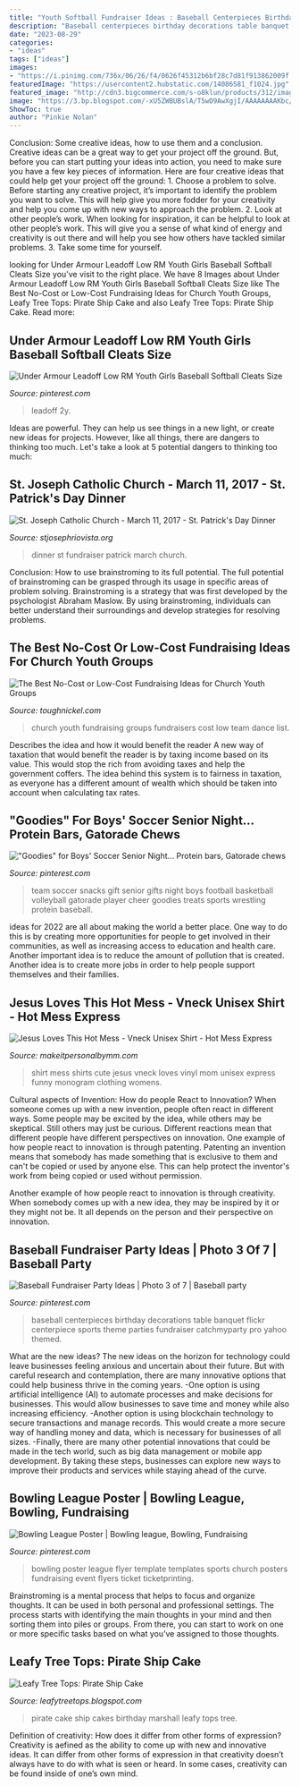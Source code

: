 ```yaml
---
title: "Youth Softball Fundraiser Ideas : Baseball Centerpieces Birthday Decorations Table Banquet Flickr Centerpiece Sports Theme Parties Fundraiser Catchmyparty Pro Yahoo Themed"
description: "Baseball centerpieces birthday decorations table banquet flickr centerpiece sports theme parties fundraiser catchmyparty pro yahoo themed"
date: "2023-08-29"
categories:
- "ideas"
tags: ["ideas"]
images:
- "https://i.pinimg.com/736x/06/26/f4/0626f45312b6bf28c7d81f913862009f.jpg"
featuredImage: "https://usercontent2.hubstatic.com/14086581_f1024.jpg"
featured_image: "http://cdn3.bigcommerce.com/s-o8klun/products/312/images/629/hot_mess__45242.1472521889.490.588.jpg?c=2"
image: "https://3.bp.blogspot.com/-xU5ZWBUBslA/T5wO9AwXgjI/AAAAAAAAKbc/lEEDK1F1BTk/s1600/GC1_0333.JPG"
ShowToc: true
author: "Pinkie Nolan"
---
```



Conclusion: Some creative ideas, how to use them and a conclusion.
Creative ideas can be a great way to get your project off the ground. But, before you can start putting your ideas into action, you need to make sure you have a few key pieces of information. Here are four creative ideas that could help get your project off the ground: 1. Choose a problem to solve. Before starting any creative project, it’s important to identify the problem you want to solve. This will help give you more fodder for your creativity and help you come up with new ways to approach the problem. 2. Look at other people’s work. When looking for inspiration, it can be helpful to look at other people’s work. This will give you a sense of what kind of energy and creativity is out there and will help you see how others have tackled similar problems. 3. Take some time for yourself.

	

		
looking for Under Armour Leadoff Low RM Youth Girls Baseball Softball Cleats Size you've visit to the right place. We have 8 Images about Under Armour Leadoff Low RM Youth Girls Baseball Softball Cleats Size like The Best No-Cost or Low-Cost Fundraising Ideas for Church Youth Groups, Leafy Tree Tops: Pirate Ship Cake and also Leafy Tree Tops: Pirate Ship Cake. Read more:
		
    
## Under Armour Leadoff Low RM Youth Girls Baseball Softball Cleats Size

<img loading=lazy src="https://i.pinimg.com/736x/06/26/f4/0626f45312b6bf28c7d81f913862009f.jpg" onerror="this.onerror=null;this.src='https://tse3.mm.bing.net/th?id=OIP.xeFIdwx-z4v8dZrHfWNMDgHaHa&amp;pid=15.1';" alt="Under Armour Leadoff Low RM Youth Girls Baseball Softball Cleats Size">

_Source: pinterest.com_

>leadoff 2y. 

	

Ideas are powerful. They can help us see things in a new light, or create new ideas for projects. However, like all things, there are dangers to thinking too much. Let's take a look at 5 potential dangers to thinking too much:

    
## St. Joseph Catholic Church - March 11, 2017 - St. Patrick&#039;s Day Dinner

<img loading=lazy src="https://stjosephriovista.org/photoalbums/st-patricks-day-dinner-31117/20170311_173737_resized.jpg" onerror="this.onerror=null;this.src='https://tse2.mm.bing.net/th?id=OIP.g6KA7BQVpTt7nx0wfL6mqQHaNJ&amp;pid=15.1';" alt="St. Joseph Catholic Church - March 11, 2017 - St. Patrick&#039;s Day Dinner">

_Source: stjosephriovista.org_

>dinner st fundraiser patrick march church. 

	

Conclusion: How to use brainstroming to its full potential.
The full potential of brainstroming can be grasped through its usage in specific areas of problem solving. Brainstroming is a strategy that was first developed by the psychologist Abraham Maslow. By using brainstroming, individuals can better understand their surroundings and develop strategies for resolving problems.

    
## The Best No-Cost Or Low-Cost Fundraising Ideas For Church Youth Groups

<img loading=lazy src="https://usercontent2.hubstatic.com/14086581_f1024.jpg" onerror="this.onerror=null;this.src='https://tse4.mm.bing.net/th?id=OIP.3QI8IR_oQOhvVu5-ner4QAHaJ4&amp;pid=15.1';" alt="The Best No-Cost or Low-Cost Fundraising Ideas for Church Youth Groups">

_Source: toughnickel.com_

>church youth fundraising groups fundraisers cost low team dance list. 

	

Describes the idea and how it would benefit the reader
A new way of taxation that would benefit the reader is by taxing income based on its value. This would stop the rich from avoiding taxes and help the government coffers. The idea behind this system is to fairness in taxation, as everyone has a different amount of wealth which should be taken into account when calculating tax rates.

    
## &quot;Goodies&quot; For Boys&#039; Soccer Senior Night... Protein Bars, Gatorade Chews

<img loading=lazy src="https://i.pinimg.com/originals/db/e7/0a/dbe70ac468309471096a5763119d227b.jpg" onerror="this.onerror=null;this.src='https://tse3.mm.bing.net/th?id=OIP.yEnhOD9odCZoRP_HilJ6JAHaKh&amp;pid=15.1';" alt="&quot;Goodies&quot; for Boys&#039; Soccer Senior Night... Protein bars, Gatorade chews">

_Source: pinterest.com_

>team soccer snacks gift senior gifts night boys football basketball volleyball gatorade player cheer goodies treats sports wrestling protein baseball. 

	

ideas for 2022 are all about making the world a better place. One way to do this is by creating more opportunities for people to get involved in their communities, as well as increasing access to education and health care. Another important idea is to reduce the amount of pollution that is created. Another idea is to create more jobs in order to help people support themselves and their families.

    
## Jesus Loves This Hot Mess - Vneck Unisex Shirt - Hot Mess Express

<img loading=lazy src="http://cdn3.bigcommerce.com/s-o8klun/products/312/images/629/hot_mess__45242.1472521889.490.588.jpg?c=2" onerror="this.onerror=null;this.src='https://tse4.mm.bing.net/th?id=OIP.AaikLds4-5z4FQcuz57JswAAAA&amp;pid=15.1';" alt="Jesus Loves This Hot Mess - Vneck Unisex Shirt - Hot Mess Express">

_Source: makeitpersonalbymm.com_

>shirt mess shirts cute jesus vneck loves vinyl mom unisex express funny monogram clothing womens. 

	

Cultural aspects of Invention: How do people React to Innovation?
When someone comes up with a new invention, people often react in different ways. Some people may be excited by the idea, while others may be skeptical. Still others may just be curious. Different reactions mean that different people have different perspectives on innovation. 
One example of how people react to innovation is through patenting. Patenting an invention means that somebody has made something that is exclusive to them and can't be copied or used by anyone else. This can help protect the inventor's work from being copied or used without permission. 

Another example of how people react to innovation is through creativity. When somebody comes up with a new idea, they may be inspired by it or they might not be. It all depends on the person and their perspective on innovation.

    
## Baseball Fundraiser Party Ideas | Photo 3 Of 7 | Baseball Party

<img loading=lazy src="https://i.pinimg.com/originals/4c/df/ff/4cdfff4aece86b4ac6a867bcf21af775.jpg" onerror="this.onerror=null;this.src='https://tse1.mm.bing.net/th?id=OIP.RlIRXQz2Jp7P5SyxmsLkdgHaLF&amp;pid=15.1';" alt="Baseball Fundraiser Party Ideas | Photo 3 of 7 | Baseball party">

_Source: pinterest.com_

>baseball centerpieces birthday decorations table banquet flickr centerpiece sports theme parties fundraiser catchmyparty pro yahoo themed. 

	

What are the new ideas?
The new ideas on the horizon for technology could leave businesses feeling anxious and uncertain about their future. But with careful research and contemplation, there are many innovative options that could help business thrive in the coming years. 
-One option is using artificial intelligence (AI) to automate processes and make decisions for businesses. This would allow businesses to save time and money while also increasing efficiency. 
-Another option is using blockchain technology to secure transactions and manage records. This would create a more secure way of handling money and data, which is necessary for businesses of all sizes. 
-Finally, there are many other potential innovations that could be made in the tech world, such as big data management or mobile app development. By taking these steps, businesses can explore new ways to improve their products and services while staying ahead of the curve.

    
## Bowling League Poster | Bowling League, Bowling, Fundraising

<img loading=lazy src="https://i.pinimg.com/736x/1d/eb/7c/1deb7c9906e645b2148f1c31a9f6f506--church-activities-poster-designs.jpg" onerror="this.onerror=null;this.src='https://tse3.mm.bing.net/th?id=OIP.r13DFwKl-GU3A7ogCUUpSQHaLH&amp;pid=15.1';" alt="Bowling League Poster | Bowling league, Bowling, Fundraising">

_Source: pinterest.com_

>bowling poster league flyer template templates sports church posters fundraising event flyers ticket ticketprinting. 

	

Brainstroming is a mental process that helps to focus and organize thoughts. It can be used in both personal and professional settings. The process starts with identifying the main thoughts in your mind and then sorting them into piles or groups. From there, you can start to work on one or more specific tasks based on what you’ve assigned to those thoughts.

    
## Leafy Tree Tops: Pirate Ship Cake

<img loading=lazy src="https://3.bp.blogspot.com/-xU5ZWBUBslA/T5wO9AwXgjI/AAAAAAAAKbc/lEEDK1F1BTk/s1600/GC1_0333.JPG" onerror="this.onerror=null;this.src='https://tse3.mm.bing.net/th?id=OIP.uZnDh6pZrZ886tqgC64rfQHaLG&amp;pid=15.1';" alt="Leafy Tree Tops: Pirate Ship Cake">

_Source: leafytreetops.blogspot.com_

>pirate cake ship cakes birthday marshall leafy tops tree. 

	

Definition of creativity: How does it differ from other forms of expression?
Creativity is aefined as the ability to come up with new and innovative ideas. It can differ from other forms of expression in that creativity doesn’t always have to do with what is seen or heard. In some cases, creativity can be found inside of one’s own mind.

